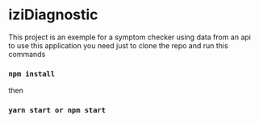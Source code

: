 # iziDiagnostic

This project is an exemple for a symptom checker using data from an api <br />
to use this application you need just to clone the repo and run this commands

### `npm install`

then

### `yarn start or npm start`
